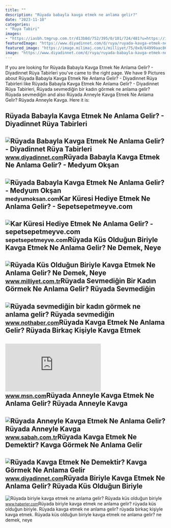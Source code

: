 ```yaml
---
title: ""
description: "Rüyada babayla kavga etmek ne anlama gelir?"
date: "2023-11-10"
categories:
- "Ruya Tabiri"
images:
- "https://iasbh.tmgrup.com.tr/d13b8d/752/395/0/101/724/481?u=https://isbh.tmgrup.com.tr/sbh/2021/08/31/ruyada-anneyle-kavga-etmek-ne-anlama-gelir-ruyada-anneyle-tartismak-ne-demek-1630405651464.jpg"
featuredImage: "https://www.diyadinnet.com/d/ruya/ruyada-kavga-etmek-ne-demektir-kavga-gormek-ne-anlama-gelir-6075.jpg"
featured_image: "https://image.milimaj.com/i/milliyet/75/0x0/64999aac86b24a4dbc79c3d9.jpg"
image: "https://www.diyadinnet.com/d/ruya/ruyada-babayla-kavga-etmek-ne-anlama-gelir-6074.jpg"
---
```


If you are looking for Rüyada Babayla Kavga Etmek Ne Anlama Gelir? - Diyadinnet Rüya Tabirleri you've came to the right page. We have 9 Pictures about Rüyada Babayla Kavga Etmek Ne Anlama Gelir? - Diyadinnet Rüya Tabirleri like Rüyada Babayla Kavga Etmek Ne Anlama Gelir? - Diyadinnet Rüya Tabirleri, Rüyada sevmediğin bir kadın görmek ne anlama gelir? Rüyada sevmediğin and also Rüyada Anneyle Kavga Etmek Ne Anlama Gelir? Rüyada Anneyle Kavga. Here it is:

Rüyada Babayla Kavga Etmek Ne Anlama Gelir? - Diyadinnet Rüya Tabirleri
-----------------------------------------------------------------------

 ![Rüyada Babayla Kavga Etmek Ne Anlama Gelir? - Diyadinnet Rüya Tabirleri](https://www.diyadinnet.com/d/ruya/ruyada-babayla-kavga-etmek-ne-anlama-gelir-6074.jpg) <small>www.diyadinnet.com</small>Rüyada Babayla Kavga Etmek Ne Anlama Gelir? - Medyum Okşan
----------------------------------------------------------

 ![Rüyada Babayla Kavga Etmek Ne Anlama Gelir? - Medyum Okşan](https://medyumoksan.com/wp-content/uploads/2021/06/ruyada-babayla-kavga-etmek-01.jpg) <small>medyumoksan.com</small>Kar Küresi Hediye Etmek Ne Anlama Gelir? - Sepetsepetmeyve.com
--------------------------------------------------------------

 ![Kar Küresi Hediye Etmek Ne Anlama Gelir? - sepetsepetmeyve.com](https://sepetsepetmeyve.com/wp-content/uploads/2022/03/kar-kuresi-hediye-etmek-ne-anlama-gelir.png) <small>sepetsepetmeyve.com</small>Rüyada Küs Olduğun Biriyle Kavga Etmek Ne Anlama Gelir? Ne Demek, Neye
----------------------------------------------------------------------

 ![Rüyada Küs Olduğun Biriyle Kavga Etmek Ne Anlama Gelir? Ne Demek, Neye](https://image.milimaj.com/i/milliyet/75/0x0/64999aac86b24a4dbc79c3d9.jpg) <small>www.milliyet.com.tr</small>Rüyada Sevmediğin Bir Kadın Görmek Ne Anlama Gelir? Rüyada Sevmediğin
---------------------------------------------------------------------

 ![Rüyada sevmediğin bir kadın görmek ne anlama gelir? Rüyada sevmediğin](https://i.nothaber.com/storage/files/images/2021/11/03/ruyada-sevmedigin-bir-erkek-gormek-6182489bbd3d1.jpg) <small>www.nothaber.com</small>Rüyada Kavga Etmek Ne Anlama Gelir? Rüyada Birkaç Kişiyle Kavga Etmek
---------------------------------------------------------------------

 ![Rüyada kavga etmek ne anlama gelir? Rüyada birkaç kişiyle kavga etmek](https://img-s-msn-com.akamaized.net/tenant/amp/entityid/AA1cc1tb.img?w=1254&h=836&m=4&q=74) <small>www.msn.com</small>Rüyada Anneyle Kavga Etmek Ne Anlama Gelir? Rüyada Anneyle Kavga
----------------------------------------------------------------

 ![Rüyada Anneyle Kavga Etmek Ne Anlama Gelir? Rüyada Anneyle Kavga](https://iasbh.tmgrup.com.tr/d13b8d/752/395/0/101/724/481?u=https://isbh.tmgrup.com.tr/sbh/2021/08/31/ruyada-anneyle-kavga-etmek-ne-anlama-gelir-ruyada-anneyle-tartismak-ne-demek-1630405651464.jpg) <small>www.sabah.com.tr</small>Rüyada Kavga Etmek Ne Demektir? Kavga Görmek Ne Anlama Gelir
------------------------------------------------------------

 ![Rüyada Kavga Etmek Ne Demektir? Kavga Görmek Ne Anlama Gelir](https://www.diyadinnet.com/d/ruya/ruyada-kavga-etmek-ne-demektir-kavga-gormek-ne-anlama-gelir-6075.jpg) <small>www.diyadinnet.com</small>Rüyada Biriyle Kavga Etmek Ne Anlama Gelir? Rüyada Küs Olduğun Biriyle
----------------------------------------------------------------------

 ![Rüyada biriyle kavga etmek ne anlama gelir? Rüyada küs olduğun biriyle](https://i.hbrcdn.com/haber/2019/11/04/ruyada-kavga-etmek-ne-anlama-gelir-ruyada-kavga-12582447_8341_m.jpg) <small>www.haberler.com</small>Rüyada biriyle kavga etmek ne anlama gelir? rüyada küs olduğun biriyle. Rüyada kavga etmek ne anlama gelir? rüyada birkaç kişiyle kavga etmek. Rüyada küs olduğun biriyle kavga etmek ne anlama gelir? ne demek, neye
